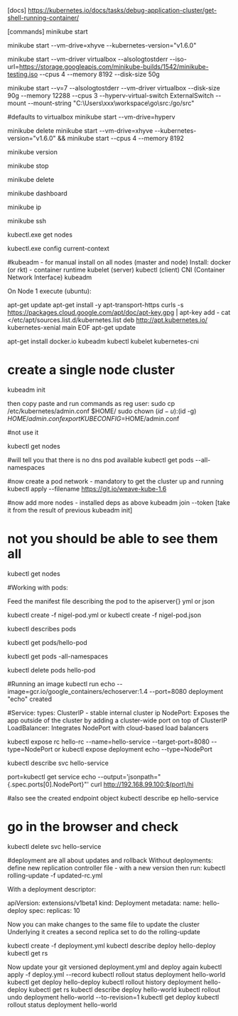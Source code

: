 [docs]
https://kubernetes.io/docs/tasks/debug-application-cluster/get-shell-running-container/

[commands]
minikube start

minikube start --vm-drive=xhyve --kubernetes-version="v1.6.0"

minikube start --vm-driver virtualbox --alsologtostderr --iso-url=https://storage.googleapis.com/minikube-builds/1542/minikube-testing.iso --cpus 4 --memory 8192 --disk-size 50g

minikube start --v=7 --alsologtostderr --vm-driver virtualbox --disk-size 90g --memory 12288 --cpus 3 --hyperv-virtual-switch ExternalSwitch --mount --mount-string "C:\Users\xxx\workspace\go\src:/go/src"

#defaults to virtualbox
minikube start --vm-drive=hyperv

minikube delete
minikube start --vm-drive=xhyve --kubernetes-version="v1.6.0" && minikube start --cpus 4 --memory 8192

minikube  version

minikube stop

minikube delete

minikube  dashboard

minikube ip

minikube ssh

kubectl.exe get nodes

kubectl.exe config current-context

#kubeadm - for manual install on all nodes (master and node)
Install:
docker (or rkt) - container runtime
kubelet (server)
kubectl (client)
CNI (Container Network Interface)
kubeadm

On Node 1 execute (ubuntu):

apt-get update
apt-get install -y apt-transport-https
curls -s https://packages.cloud.google.com/apt/doc/apt-key.gpg | apt-key add -
cat <<EOF >/etc/apt/sources.list.d/kubernetes.list
deb http://apt.kubernetes.io/ kubernetes-xenial main
EOF
apt-get update

apt-get install docker.io kubeadm kubectl kubelet kubernetes-cni

# create a single node cluster
kubeadm init

then copy paste and run commands as reg user:
sudo cp /etc/kubernetes/admin.conf $HOME/
sudo chown $(id -u):$(id -g) $HOME/admin.conf
export KUBECONFIG=$HOME/admin.conf

#not use it

kubectl get nodes

#will tell you that there is no dns pod available
kubectl get pods --all-namespaces

#now create a pod network - mandatory to get the cluster up and running
kubectl apply --filename https://git.io/weave-kube-1.6

#now add more nodes - installed deps as above
kubeadm join --token [take it from the result of previous kubeadm init]

# not you should be able to see them all
kubectl get nodes


#Working with pods:

Feed the manifest file describing the pod to the apiserver{} yml or json

kubectl create -f nigel-pod.yml
or
kubectl create -f nigel-pod.json

kubectl describes pods

kubectl get pods/hello-pod

kubectl get pods -all-namespaces

kubectl delete pods hello-pod

#Running an image
kubectl run echo --image=gcr.io/google_containers/echoserver:1.4 --port=8080
deployment "echo" created

#Service: types:
ClusterIP - stable internal cluster ip
NodePort: Exposes the app outside of the cluster by adding a cluster-wide port on top of ClusterIP
LoadBalancer: Integrates NodePort with cloud-based load balancers

kubectl expose rc hello-rc --name=hello-service --target-port=8080 --type=NodePort
or
kubectl expose deployment echo --type=NodePort

kubectl describe svc hello-service

port=kubectl get service echo --output='jsonpath="{.spec.ports[0].NodePort}"'
curl http://192.168.99.100:$(port)/hi

#also see the created endpoint object
kubectl describe ep hello-service

# go in the browser and check

kubectl delete svc hello-service

#deployment
are all about updates and rollback
Without deployments:
define new replication controller file - with a new version then run:
kubectl rolling-update -f updated-rc.yml

With a deployment descriptor:

apiVersion: 
extensions/v1beta1
kind: Deployment
metadata:
 name: hello-deploy
spec:
 replicas: 10
 
Now you can make changes to the same file to update the cluster
Underlying it creates a second replica set to do the rolling-update

kubectl create -f deployment.yml
kubectl describe deploy hello-deploy
kubectl get rs

Now update your git versioned deployment.yml and deploy again
kubectl apply -f deploy.yml --record
kubectl rollout status deployment hello-world
kubectl get deploy hello-deploy
kubectl rollout history deployment hello-deploy
kubectl get rs
kubectl describe deploy hello-world
kubectl rollout undo deployment hello-world --to-revision=1
kubectl get deploy
kubectl rollout status deployment hello-world
